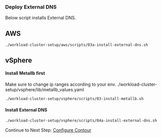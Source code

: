 
### Deploy External DNS
Below script installs External DNS.

## AWS

```bash
./workload-cluster-setup/aws/scripts/03a-install-external-dns.sh
```

## vSphere

#### Install Metallb first

Make sure to change ip ranges according to your env. 
./workload-cluster-setup/vsphere/lib/metallb_values.yaml 

```bash
./workload-cluster-setup/vsphere/scripts/03-install-metallb.sh
```
#### Install External DNS

```bash
./workload-cluster-setup/vsphere/scripts/04a-install-external-dns.sh
```
Continue to Next Step: [Configure Contour](04_configure_contour.md)
